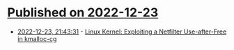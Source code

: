 # [Published on 2022-12-23](index.md)

* [2022-12-23, 21:43:31](https://lobste.rs/s/ch9civ/linux_kernel_exploiting_netfilter_use) - [Linux Kernel: Exploiting a Netfilter Use-after-Free in kmalloc-cg](https://blog.exodusintel.com/2022/12/19/linux-kernel-exploiting-a-netfilter-use-after-free-in-kmalloc-cg/)
